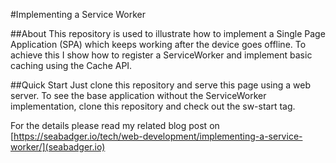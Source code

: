#Implementing a Service Worker

##About
This repository is used to illustrate how to implement a Single Page Application (SPA)
which keeps working after the device goes offline. To achieve this I show how to 
register a ServiceWorker and implement basic caching using the Cache API.

##Quick Start
Just clone this repository and serve this page using a web server.
To see the base application without the ServiceWorker implementation,
clone this repository and check out the sw-start tag. 

For the details please read my related blog post on
[https://seabadger.io/tech/web-development/implementing-a-service-worker/](seabadger.io)